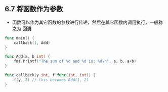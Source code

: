 ## 6.7 将函数作为参数
* 函数可以作为其它函数的参数进行传递，然后在其它函数内调用执行，一般称之为 **回调**
```go
func main() {
    callback(1, Add)
}

func Add(a, b int) {
    fmt.Printf("The sum of %d and %d is: %d\n", a, b, a+b)
}

func callback(y int, f func(int, int)) {
    f(y, 2) // this becomes Add(1, 2)
}
```